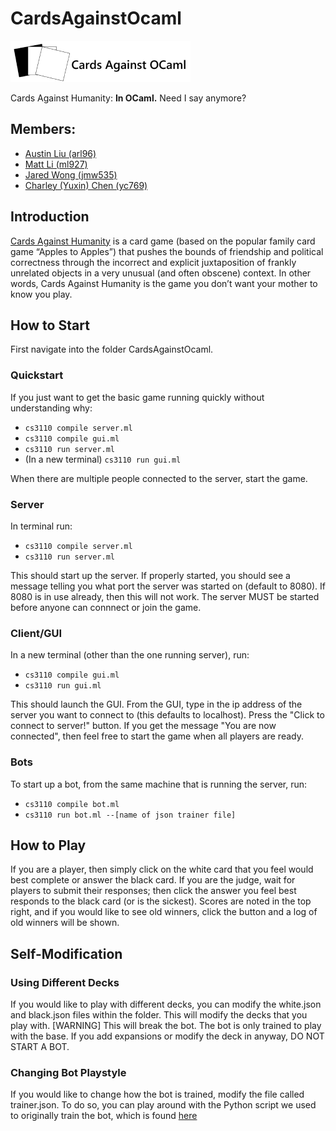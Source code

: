 # CardsAgainstOcaml

![CAO](https://github.com/MattLi96/CardsAgainstOcaml/blob/master/res/logo.png)

Cards Against Humanity: **In OCaml.** Need I say anymore?

## Members:
* [Austin Liu (arl96)](https://github.com/aliu139)
* [Matt Li (ml927)](https://github.com/MattLi96)
* [Jared Wong (jmw535)](https://github.com/techlover10)
* [Charley (Yuxin) Chen (yc769)](https://github.com/charleycyx)

## Introduction

[Cards Against Humanity](https://cardsagainsthumanity.com/) is a card
game (based on the popular family card game “Apples to Apples”) that pushes
the bounds of friendship and political correctness through the incorrect and
explicit juxtaposition of frankly unrelated objects in a very unusual
(and often obscene) context. In other words, Cards Against Humanity
is the game you don’t want your mother to know you play.

## How to Start

First navigate into the folder CardsAgainstOcaml.

### Quickstart
If you just want to get the basic game running quickly without understanding why:
* `cs3110 compile server.ml`
* `cs3110 compile gui.ml`
* `cs3110 run server.ml` 
* (In a new terminal) `cs3110 run gui.ml`

When there are multiple people connected to the server, start the game. 

### Server

In terminal run:

* `cs3110 compile server.ml`
* `cs3110 run server.ml`

This should start up the server. If properly started, you should see a message
telling you what port the server was started on (default to 8080). If 8080 is
in use already, then this will not work. The server MUST be started before 
anyone can connnect or join the game. 

### Client/GUI

In a new terminal (other than the one running server), run:

* `cs3110 compile gui.ml`
* `cs3110 run gui.ml`

This should launch the GUI. From the GUI, type in the ip address of the server
you want to connect to (this defaults to localhost). Press the "Click to connect to server!" button.
If you get the message "You are now connected",
then feel free to start the game when all players are ready.

### Bots

To start up a bot, from the same machine that is running the server, run:

* `cs3110 compile bot.ml`
* `cs3110 run bot.ml --[name of json trainer file]`

## How to Play
If you are a player, then simply click on the white card that you feel would best complete or answer the black card. If you are the judge, wait for players to submit their responses; then click the answer you feel best responds to the black card (or is the sickest). Scores are noted in the top right, and if you would like to see old winners, click the button and a log of old winners will be shown.

## Self-Modification
### Using Different Decks
If you would like to play with different decks, you can modify the white.json
and black.json files within the folder. This will modify the decks that you
play with. [WARNING] This will break the bot. The bot is only trained to play
with the base. If you add expansions or modify the deck in anyway, DO NOT START
A BOT.

### Changing Bot Playstyle
If you would like to change how the bot is trained, modify the file called
trainer.json. To do so, you can play around with the Python script we used to
originally train the bot, which is found
[here](https://github.com/aliu139/CAH-Trainer)
